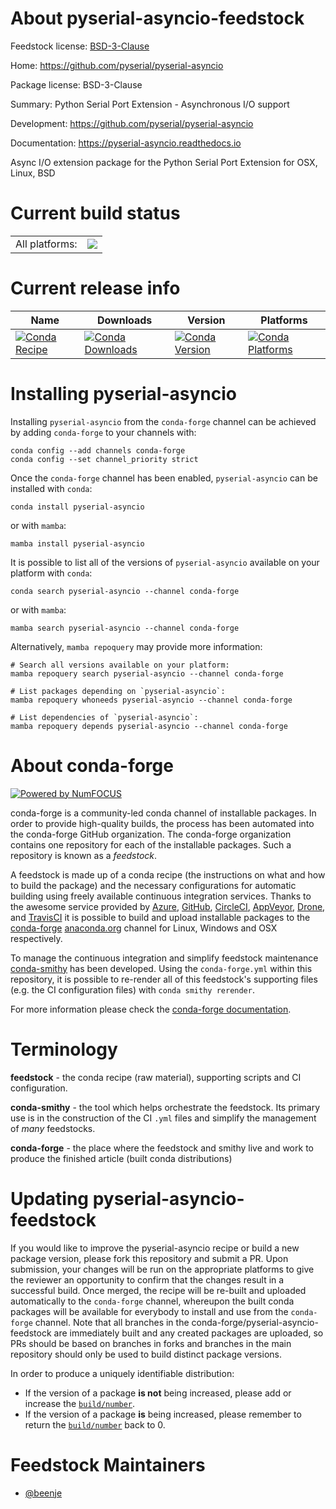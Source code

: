 About pyserial-asyncio-feedstock
================================

Feedstock license: [BSD-3-Clause](https://github.com/conda-forge/pyserial-asyncio-feedstock/blob/main/LICENSE.txt)

Home: https://github.com/pyserial/pyserial-asyncio

Package license: BSD-3-Clause

Summary: Python Serial Port Extension - Asynchronous I/O support

Development: https://github.com/pyserial/pyserial-asyncio

Documentation: https://pyserial-asyncio.readthedocs.io

Async I/O extension package for the Python Serial Port Extension for OSX, Linux, BSD


Current build status
====================


<table><tr><td>All platforms:</td>
    <td>
      <a href="https://dev.azure.com/conda-forge/feedstock-builds/_build/latest?definitionId=15296&branchName=main">
        <img src="https://dev.azure.com/conda-forge/feedstock-builds/_apis/build/status/pyserial-asyncio-feedstock?branchName=main">
      </a>
    </td>
  </tr>
</table>

Current release info
====================

| Name | Downloads | Version | Platforms |
| --- | --- | --- | --- |
| [![Conda Recipe](https://img.shields.io/badge/recipe-pyserial--asyncio-green.svg)](https://anaconda.org/conda-forge/pyserial-asyncio) | [![Conda Downloads](https://img.shields.io/conda/dn/conda-forge/pyserial-asyncio.svg)](https://anaconda.org/conda-forge/pyserial-asyncio) | [![Conda Version](https://img.shields.io/conda/vn/conda-forge/pyserial-asyncio.svg)](https://anaconda.org/conda-forge/pyserial-asyncio) | [![Conda Platforms](https://img.shields.io/conda/pn/conda-forge/pyserial-asyncio.svg)](https://anaconda.org/conda-forge/pyserial-asyncio) |

Installing pyserial-asyncio
===========================

Installing `pyserial-asyncio` from the `conda-forge` channel can be achieved by adding `conda-forge` to your channels with:

```
conda config --add channels conda-forge
conda config --set channel_priority strict
```

Once the `conda-forge` channel has been enabled, `pyserial-asyncio` can be installed with `conda`:

```
conda install pyserial-asyncio
```

or with `mamba`:

```
mamba install pyserial-asyncio
```

It is possible to list all of the versions of `pyserial-asyncio` available on your platform with `conda`:

```
conda search pyserial-asyncio --channel conda-forge
```

or with `mamba`:

```
mamba search pyserial-asyncio --channel conda-forge
```

Alternatively, `mamba repoquery` may provide more information:

```
# Search all versions available on your platform:
mamba repoquery search pyserial-asyncio --channel conda-forge

# List packages depending on `pyserial-asyncio`:
mamba repoquery whoneeds pyserial-asyncio --channel conda-forge

# List dependencies of `pyserial-asyncio`:
mamba repoquery depends pyserial-asyncio --channel conda-forge
```


About conda-forge
=================

[![Powered by
NumFOCUS](https://img.shields.io/badge/powered%20by-NumFOCUS-orange.svg?style=flat&colorA=E1523D&colorB=007D8A)](https://numfocus.org)

conda-forge is a community-led conda channel of installable packages.
In order to provide high-quality builds, the process has been automated into the
conda-forge GitHub organization. The conda-forge organization contains one repository
for each of the installable packages. Such a repository is known as a *feedstock*.

A feedstock is made up of a conda recipe (the instructions on what and how to build
the package) and the necessary configurations for automatic building using freely
available continuous integration services. Thanks to the awesome service provided by
[Azure](https://azure.microsoft.com/en-us/services/devops/), [GitHub](https://github.com/),
[CircleCI](https://circleci.com/), [AppVeyor](https://www.appveyor.com/),
[Drone](https://cloud.drone.io/welcome), and [TravisCI](https://travis-ci.com/)
it is possible to build and upload installable packages to the
[conda-forge](https://anaconda.org/conda-forge) [anaconda.org](https://anaconda.org/)
channel for Linux, Windows and OSX respectively.

To manage the continuous integration and simplify feedstock maintenance
[conda-smithy](https://github.com/conda-forge/conda-smithy) has been developed.
Using the ``conda-forge.yml`` within this repository, it is possible to re-render all of
this feedstock's supporting files (e.g. the CI configuration files) with ``conda smithy rerender``.

For more information please check the [conda-forge documentation](https://conda-forge.org/docs/).

Terminology
===========

**feedstock** - the conda recipe (raw material), supporting scripts and CI configuration.

**conda-smithy** - the tool which helps orchestrate the feedstock.
                   Its primary use is in the construction of the CI ``.yml`` files
                   and simplify the management of *many* feedstocks.

**conda-forge** - the place where the feedstock and smithy live and work to
                  produce the finished article (built conda distributions)


Updating pyserial-asyncio-feedstock
===================================

If you would like to improve the pyserial-asyncio recipe or build a new
package version, please fork this repository and submit a PR. Upon submission,
your changes will be run on the appropriate platforms to give the reviewer an
opportunity to confirm that the changes result in a successful build. Once
merged, the recipe will be re-built and uploaded automatically to the
`conda-forge` channel, whereupon the built conda packages will be available for
everybody to install and use from the `conda-forge` channel.
Note that all branches in the conda-forge/pyserial-asyncio-feedstock are
immediately built and any created packages are uploaded, so PRs should be based
on branches in forks and branches in the main repository should only be used to
build distinct package versions.

In order to produce a uniquely identifiable distribution:
 * If the version of a package **is not** being increased, please add or increase
   the [``build/number``](https://docs.conda.io/projects/conda-build/en/latest/resources/define-metadata.html#build-number-and-string).
 * If the version of a package **is** being increased, please remember to return
   the [``build/number``](https://docs.conda.io/projects/conda-build/en/latest/resources/define-metadata.html#build-number-and-string)
   back to 0.

Feedstock Maintainers
=====================

* [@beenje](https://github.com/beenje/)


